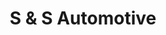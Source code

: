 ---
title: "S & S Automotive"
url: /rochester/s-und-s-automotive-highway-63-south/
shop: Autohaus
---
